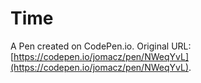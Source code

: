 # Time

A Pen created on CodePen.io. Original URL: [https://codepen.io/jomacz/pen/NWeqYvL](https://codepen.io/jomacz/pen/NWeqYvL).

